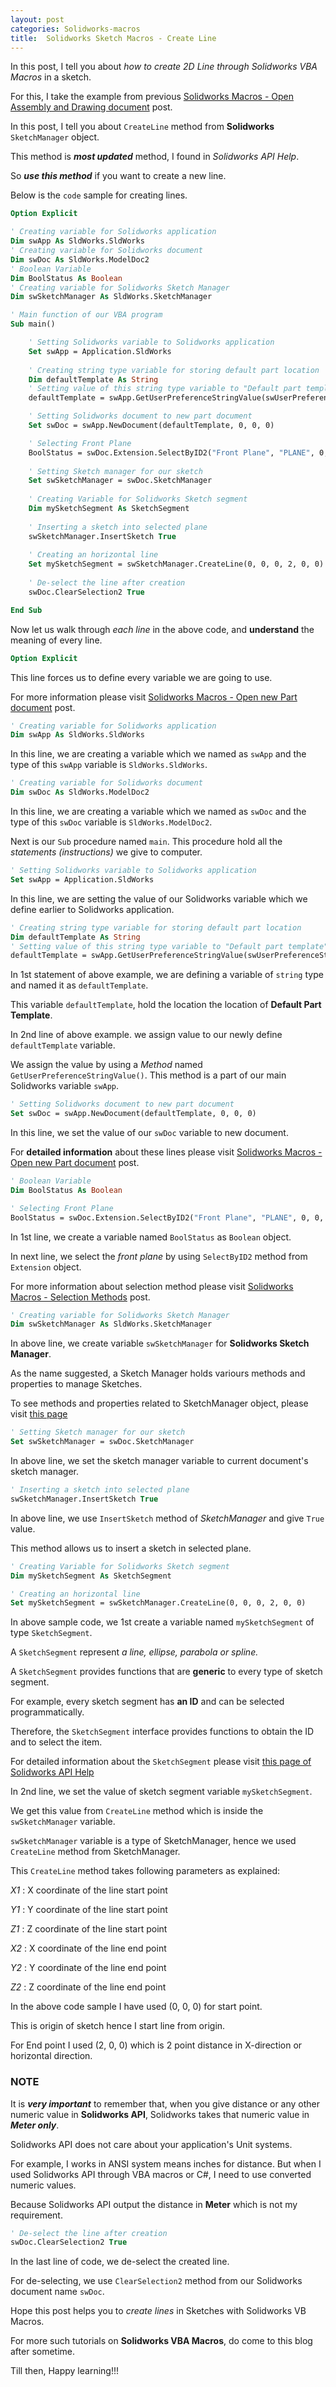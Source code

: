 ```yaml
---
layout: post
categories: Solidworks-macros
title:  Solidworks Sketch Macros - Create Line 
---
```


In this post, I tell you about *how to create 2D Line through Solidworks VBA Macros* in a sketch.

For this, I take the example from previous [Solidworks Macros - Open Assembly and Drawing document](/solidworks-macros/select-plane-from-tree) post.

In this post, I tell you about `CreateLine` method from **Solidworks** `SketchManager` object.

This method is ***most updated*** method, I found in *Solidworks API Help*. 

So ***use this method*** if you want to create a new line.

Below is the `code` sample for creating lines.

```vb
Option Explicit

' Creating variable for Solidworks application
Dim swApp As SldWorks.SldWorks
' Creating variable for Solidworks document
Dim swDoc As SldWorks.ModelDoc2
' Boolean Variable
Dim BoolStatus As Boolean
' Creating variable for Solidworks Sketch Manager
Dim swSketchManager As SldWorks.SketchManager

' Main function of our VBA program
Sub main()

    ' Setting Solidworks variable to Solidworks application
    Set swApp = Application.SldWorks
    
    ' Creating string type variable for storing default part location
    Dim defaultTemplate As String
    ' Setting value of this string type variable to "Default part template"
    defaultTemplate = swApp.GetUserPreferenceStringValue(swUserPreferenceStringValue_e.swDefaultTemplatePart)

    ' Setting Solidworks document to new part document
    Set swDoc = swApp.NewDocument(defaultTemplate, 0, 0, 0)

    ' Selecting Front Plane
    BoolStatus = swDoc.Extension.SelectByID2("Front Plane", "PLANE", 0, 0, 0, False, 0, Nothing, swSelectOption_e.swSelectOptionDefault)
    
    ' Setting Sketch manager for our sketch
    Set swSketchManager = swDoc.SketchManager
    
    ' Creating Variable for Solidworks Sketch segment
    Dim mySketchSegment As SketchSegment
    
    ' Inserting a sketch into selected plane
    swSketchManager.InsertSketch True
    
    ' Creating an horizontal line
    Set mySketchSegment = swSketchManager.CreateLine(0, 0, 0, 2, 0, 0)
    
    ' De-select the line after creation
    swDoc.ClearSelection2 True

End Sub
```

Now let us walk through *each line* in the above code, and **understand** the meaning of every line.

```vb
Option Explicit
```

This line forces us to define every variable we are going to use. 

For more information please visit [Solidworks Macros - Open new Part document](/solidworks-macros/open-new-document) post.

```vb
' Creating variable for Solidworks application
Dim swApp As SldWorks.SldWorks
```

In this line, we are creating a variable which we named as `swApp` and the type of this `swApp` variable is `SldWorks.SldWorks`.

```vb
' Creating variable for Solidworks document
Dim swDoc As SldWorks.ModelDoc2
```

In this line, we are creating a variable which we named as `swDoc` and the type of this `swDoc` variable is `SldWorks.ModelDoc2`.

Next is our `Sub` procedure named `main`. This procedure hold all the *statements (instructions)* we give to computer.

```vb
' Setting Solidworks variable to Solidworks application
Set swApp = Application.SldWorks
```

In this line, we are setting the value of our Solidworks variable which we define earlier to Solidworks application.

```vb
' Creating string type variable for storing default part location
Dim defaultTemplate As String
' Setting value of this string type variable to "Default part template"
defaultTemplate = swApp.GetUserPreferenceStringValue(swUserPreferenceStringValue_e.swDefaultTemplatePart)
```

In 1st statement of above example, we are defining a variable of `string` type and named it as `defaultTemplate`.

This variable `defaultTemplate`, hold the location the location of **Default Part Template**.

In 2nd line of above example. we assign value to our newly define `defaultTemplate` variable.

We assign the value by using a *Method* named `GetUserPreferenceStringValue()`. This method is a part of our main Solidworks variable `swApp`.

```vb
' Setting Solidworks document to new part document
Set swDoc = swApp.NewDocument(defaultTemplate, 0, 0, 0)
```

In this line, we set the value of our `swDoc` variable to new document.

For **detailed information** about these lines please visit [Solidworks Macros - Open new Part document](/solidworks-macros/open-new-document) post.

```vb
' Boolean Variable
Dim BoolStatus As Boolean

' Selecting Front Plane
BoolStatus = swDoc.Extension.SelectByID2("Front Plane", "PLANE", 0, 0, 0, False, 0, Nothing, swSelectOption_e.swSelectOptionDefault)
```

In 1st line, we create a variable named `BoolStatus` as `Boolean` object.

In next line, we select the *front plane* by using `SelectByID2` method from `Extension` object.

For more information about selection method please visit [Solidworks Macros - Selection Methods](/solidworks-macros/select-plane-from-tree) post.

```vb
' Creating variable for Solidworks Sketch Manager
Dim swSketchManager As SldWorks.SketchManager
```

In above line, we create variable `swSketchManager` for **Solidworks Sketch Manager**.

As the name suggested, a Sketch Manager holds variours methods and properties to manage Sketches.

To see methods and properties related to SketchManager object, please visit [this page](help.solidworks.com/2017/english/api/sldworksapi/SolidWorks.Interop.sldworks~SolidWorks.Interop.sldworks.ISketchManager_members.html)

```vb
' Setting Sketch manager for our sketch
Set swSketchManager = swDoc.SketchManager
```

In above line, we set the sketch manager variable to current document's sketch manager.

```vb
' Inserting a sketch into selected plane
swSketchManager.InsertSketch True
```

In above line, we use `InsertSketch` method of *SketchManager* and give `True` value.

This method allows us to insert a sketch in selected plane.

```vb
' Creating Variable for Solidworks Sketch segment
Dim mySketchSegment As SketchSegment

' Creating an horizontal line
Set mySketchSegment = swSketchManager.CreateLine(0, 0, 0, 2, 0, 0)
```

In above sample code, we 1st create a variable named `mySketchSegment` of type `SketchSegment`.

A `SketchSegment` represent *a line, ellipse, parabola or spline.*

A `SketchSegment` provides functions that are **generic** to every type of sketch segment.

For example, every sketch segment has **an ID** and can be selected programmatically.

Therefore, the `SketchSegment` interface provides functions to obtain the ID and to select the item.

For detailed information about the `SketchSegment` please visit [this page of Solidworks API Help](http://help.solidworks.com/2017/english/api/sldworksapi/SOLIDWORKS.Interop.sldworks~SOLIDWORKS.Interop.sldworks.ISketchSegment.html)

In 2nd line, we set the value of sketch segment variable `mySketchSegment`.

We get this value from `CreateLine` method which is inside the `swSketchManager` variable.

`swSketchManager` variable is a type of SketchManager, hence we used `CreateLine` method from SketchManager.

This `CreateLine` method takes following parameters as explained:

*X1* : X coordinate of the line start point

*Y1* : Y coordinate of the line start point

*Z1* : Z coordinate of the line start point

*X2* : X coordinate of the line end point

*Y2* : Y coordinate of the line end point

*Z2* : Z coordinate of the line end point

In the above code sample I have used (0, 0, 0) for start point.

This is origin of sketch hence I start line from origin.

For End point I used (2, 0, 0) which is 2 point distance in X-direction or horizontal direction.

### NOTE

It is ***very important*** to remember that, when you give distance or any other numeric value in **Solidworks API**, Solidworks takes that numeric value in ***Meter only***.

Solidworks API does not care about your application's Unit systems.

For example, I works in ANSI system means inches for distance. But when I used Solidworks API through VBA macros or C#, I need to use converted numeric values.

Because Solidworks API output the distance in **Meter** which is not my requirement.

```vb
' De-select the line after creation
swDoc.ClearSelection2 True
```

In the last line of code, we de-select the created line.

For de-selecting, we use `ClearSelection2` method from our Solidworks document name `swDoc`.

Hope this post helps you to *create lines* in Sketches with Solidworks VB Macros.

For more such tutorials on **Solidworks VBA Macros**, do come to this blog after sometime.

Till then, Happy learning!!!

